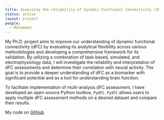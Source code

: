 ```yaml
---
title: Assessing the reliability of dynamic Functional Connectivity (dFC) measurement through a comprehensive validation framework
status: active
layout: project
people:
  - Mohammad
---
```


My Ph.D. project aims to improve our understanding of dynamic functional connectivity (dFC) by evaluating its analytical flexibility across various methodologies and developing a comprehensive framework for its validation. By utilizing a combination of task-based, simulated, and electrophysiology data, I will investigate the reliability and interpretation of dFC assessments and determine their correlation with neural activity. The goal is to provide a deeper understanding of dFC as a biomarker with significant potential and as a tool for understanding brain function.

To facilitate implementation of multi-analysis dFC assessment, I have developed an open-source Python toolbox, `PydFC`. `PydFC` allows users to apply multiple dFC assessment methods on a desired dataset and compare their results.

My code on [GitHub](https://github.com/neurodatascience/dFC)
